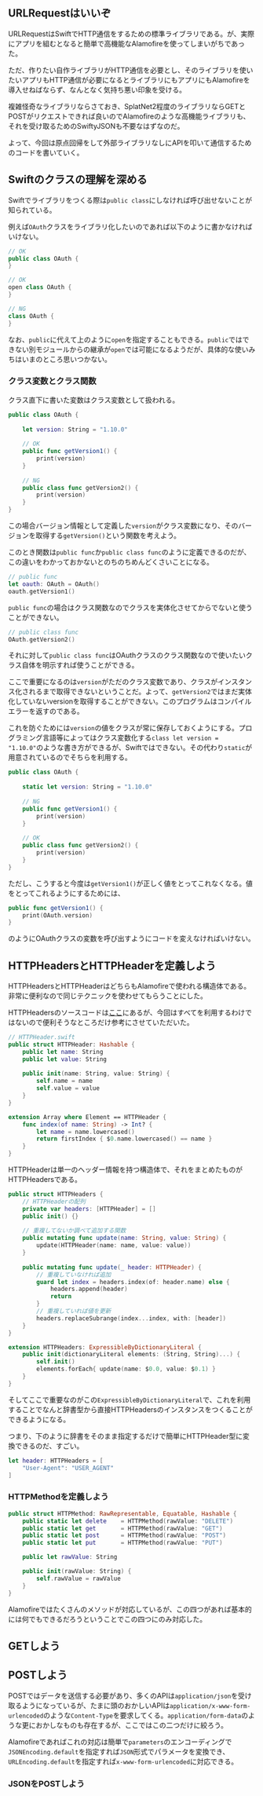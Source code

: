 ## URLRequestはいいぞ

URLRequestはSwiftでHTTP通信をするための標準ライブラリである。が、実際にアプリを組むとなると簡単で高機能なAlamofireを使ってしまいがちであった。

ただ、作りたい自作ライブラリがHTTP通信を必要とし、そのライブラリを使いたいアプリもHTTP通信が必要になるとライブラリにもアプリにもAlamofireを導入せねばならず、なんとなく気持ち悪い印象を受ける。

複雑怪奇なライブラリならさておき、SplatNet2程度のライブラリならGETとPOSTがリクエストできれば良いのでAlamofireのような高機能ライブラリも、それを受け取るためのSwiftyJSONも不要なはずなのだ。

よって、今回は原点回帰をして外部ライブラリなしにAPIを叩いて通信するためのコードを書いていく。

## Swiftのクラスの理解を深める

Swiftでライブラリをつくる際は`public class`にしなければ呼び出せないことが知られている。

例えば`OAuth`クラスをライブラリ化したいのであれば以下のように書かなければいけない。

```swift
// OK
public class OAuth {
}

// OK
open class OAuth {
}

// NG
class OAuth {
}
```

なお、`public`に代えて上のように`open`を指定することもできる。`public`ではできない別モジュールからの継承が`open`では可能になるようだが、具体的な使いみちはいまのところ思いつかない。

### クラス変数とクラス関数

クラス直下に書いた変数はクラス変数として扱われる。

```swift
public class OAuth {
    
    let version: String = "1.10.0"
    
    // OK
    public func getVersion1() {
        print(version)
    }
    
    // NG
    public class func getVersion2() {
        print(version)
    }
}
```

この場合バージョン情報として定義した`version`がクラス変数になり、そのバージョンを取得する`getVersion()`という関数を考えよう。

このとき関数は`public func`か`public class func`のように定義できるのだが、この違いをわかっておかないとのちのちめんどくさいことになる。

```swift
// public func
let oauth: OAuth = OAuth()
oauth.getVersion1()
```

`public func`の場合はクラス関数なのでクラスを実体化させてからでないと使うことができない。

```swift
// public class func
OAuth.getVersion2()
```

それに対して`public class func`はOAuthクラスのクラス関数なので使いたいクラス自体を明示すれば使うことができる。

ここで重要になるのは`version`がただのクラス変数であり、クラスがインスタンス化されるまで取得できないということだ。よって、`getVersion2`ではまだ実体化していないversionを取得することができない。このプログラムはコンパイルエラーを返すのである。

これを防ぐためには`version`の値をクラスが常に保存しておくようにする。プログラミング言語等によってはクラス変数化する`class let version = "1.10.0"`のような書き方ができるが、Swiftではできない。その代わり`static`が用意されているのでそちらを利用する。

```swift
public class OAuth {
    
    static let version: String = "1.10.0"
    
    // NG
    public func getVersion1() {
        print(version)
    }
    
    // OK
    public class func getVersion2() {
        print(version)
    }
}
```

ただし、こうすると今度は`getVersion1()`が正しく値をとってこれなくなる。値をとってこれるようにするためには、

```swift
public func getVersion1() {
    print(OAuth.version)
}
```

のようにOAuthクラスの変数を呼び出すようにコードを変えなければいけない。

## HTTPHeadersとHTTPHeaderを定義しよう

HTTPHeadersとHTTPHeaderはどちらもAlamofireで使われる構造体である。非常に便利なので同じテクニックを使わせてもらうことにした。

HTTPHeadersのソースコードは[ここ](https://github.com/Alamofire/Alamofire/blob/097e1f03166d49b31f824507fb85ad843b14fc13/Source/HTTPHeaders.swift)にあるが、今回はすべてを利用するわけではないので便利そうなところだけ参考にさせていただいた。

```swift
// HTTPHeader.swift
public struct HTTPHeader: Hashable {
    public let name: String
    public let value: String
    
    public init(name: String, value: String) {
        self.name = name
        self.value = value
    }
}

extension Array where Element == HTTPHeader {
    func index(of name: String) -> Int? {
        let name = name.lowercased()
        return firstIndex { $0.name.lowercased() == name }
    }
}
```

HTTPHeaderは単一のヘッダー情報を持つ構造体で、それをまとめたものがHTTPHeadersである。

```swift
public struct HTTPHeaders {
    // HTTPHeaderの配列
    private var headers: [HTTPHeader] = []
    public init() {}
    
    // 重複してないか調べて追加する関数
    public mutating func update(name: String, value: String) {
        update(HTTPHeader(name: name, value: value))
    }
    
    public mutating func update(_ header: HTTPHeader) {
        // 重複していなければ追加
        guard let index = headers.index(of: header.name) else {
            headers.append(header)
            return
        }
        // 重複していれば値を更新
        headers.replaceSubrange(index...index, with: [header])
    }
}

extension HTTPHeaders: ExpressibleByDictionaryLiteral {
    public init(dictionaryLiteral elements: (String, String)...) {
        self.init()
        elements.forEach{ update(name: $0.0, value: $0.1) }
    }
}
```

そしてここで重要なのがこの`ExpressibleByDictionaryLiteral`で、これを利用することでなんと辞書型から直接HTTPHeadersのインスタンスをつくることができるようになる。

つまり、下のように辞書をそのまま指定するだけで簡単にHTTPHeader型に変換できるのだ、すごい。

```swift
let header: HTTPHeaders = [
    "User-Agent": "USER_AGENT"
]
```

### HTTPMethodを定義しよう

```swift
public struct HTTPMethod: RawRepresentable, Equatable, Hashable {
    public static let delete    = HTTPMethod(rawValue: "DELETE")
    public static let get       = HTTPMethod(rawValue: "GET")
    public static let post      = HTTPMethod(rawValue: "POST")
    public static let put       = HTTPMethod(rawValue: "PUT")

    public let rawValue: String

    public init(rawValue: String) {
        self.rawValue = rawValue
    }
}
```

Alamofireではたくさんのメソッドが対応しているが、この四つがあれば基本的には何でもできるだろうということでこの四つにのみ対応した。


## GETしよう

## POSTしよう

POSTではデータを送信する必要があり、多くのAPIは`application/json`を受け取るようになっているが、たまに頭のおかしいAPIは`application/x-www-form-urlencoded`のような`Content-Type`を要求してくる。`application/form-data`のような更におかしなものも存在するが、ここではこの二つだけに絞ろう。

Alamofireであればこれの対応は簡単で`parameters`のエンコーディングで`JSONEncoding.default`を指定すれば`JSON`形式でパラメータを変換でき、`URLEncoding.default`を指定すれば`x-www-form-urlencoded`に対応できる。


### JSONをPOSTしよう

```swift

```